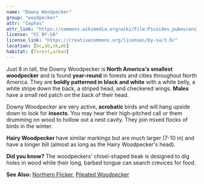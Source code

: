 ```yaml
---
name: "Downy Woodpecker"
group: "woodpecker"
attr: "Cephas"
attr_link: "https://commons.wikimedia.org/wiki/File:Picoides_pubescens_f_CT3.jpg"
license: "CC BY-SA"
license_link: "https://creativecommons.org/licenses/by-sa/3.0/"
location: [bc,ab,sk,mb]
habitat: [forest,urban]
---
```

Just 6 in tall, the Downy Woodpecker is **North America's smallest woodpecker** and is found **year-round** in forests and cities throughout North America. They are **boldly patterned in black and white** with a white belly, a white stripe down the back, a striped head, and checkered wings. **Males** have a small red patch on the back of their head.

Downy Woodpecker are very active, **acrobatic** birds and will hang upside down to look for **insects**. You may hear their high-pitched call or them drumming on wood to hollow out a nest cavity. They join mixed flocks of birds in the winter.

**Hairy Woodpecker** have similar markings but are much larger (7-10 in) and have a longer bill (almost as long as the Hairy Woodpecker's head).

**Did you know?** The woodpeckers' chisel-shaped beak is designed to dig holes in wood while their long, barbed tongue can search crevices for food.

<!-- generated, do not edit -->
**See Also:**
[Northern Flicker](/birds/norflick),
[Pileated Woodpecker](/birds/pileated)
